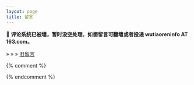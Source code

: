 ```yaml
---
layout: page
title: 留言
---
```


&#128204; **评论系统已被墙，暂时没空处理，如想留言可翻墙或者投递 wutiaoreninfo AT 163.com。**

&raquo; &raquo; &raquo; <a href="/commentsold.html" target="_blank">旧留言</a>

<div id="tcomment" class="comment"></div>

<script src="https://cdn.staticfile.org/twikoo/1.6.7/twikoo.all.min.js"></script>
<script>twikoo.init({ envId:'https://twikoo-livid-three.vercel.app/', el: '#tcomment', lang: 'zh-CN',})</script>
{% comment %}
<script>twikoo.init({ envId:'wutiaoreninfo-2gwrikiwe53b792b', el: '#tcomment', lang: 'zh-CN',})</script>
{% endcomment %}
